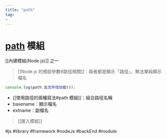 ```yaml
---
title: "path"
tag: 
- 
---
```


# [path](https://nodejs.org/dist/latest-v16.x/docs/api/path.html) 模組
[[內建模組(Node.js)]] 之一

>[[Node.js 的預設參數#路徑相關]]：兩者都是顯示「路徑」，無法單純顯示檔名

```js
console.log(path.去文件找功能());
```
- [[使用路徑的兩種寫法#path 模組]]：組合路徑名稱
- basename：顯示檔名
- extname：副檔名
>[[匯入模組]]

#js #library #framework #nodeJs #backEnd #module